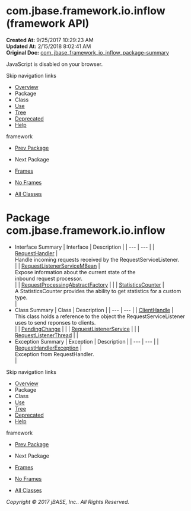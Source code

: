 # com.jbase.framework.io.inflow (framework   API)

**Created At:** 9/25/2017 10:29:23 AM  
**Updated At:** 2/15/2018 8:02:41 AM  
**Original Doc:** [com_jbase_framework_io_inflow_package-summary](https://docs.jbase.com/39226-inflow/com_jbase_framework_io_inflow_package-summary)  

<!--<br>    try {<br>        if (location.href.indexOf('is-external=true') == -1) {<br>            parent.document.title="com.jbase.framework.io.inflow (framework   API)";<br>        }<br>    }<br>    catch(err) {<br>    }<br>//-->
JavaScript is disabled on your browser.

Skip navigation links

- [Overview](../../../../../overview-summary.html)
- Package
- Class
- [Use](./../uses-of-package-com.jbase.framework.io.inflow-%28framework---api%29)
- [Tree](./../com.jbase.framework.io.inflow-class-hierarchy-%28framework---api%29)
- [Deprecated](../../../../../deprecated-list.html)
- [Help](../../../../../help-doc.html)


framework <br>

- [Prev Package](./../../exception/com.jbase.framework.io.exception-%28framework---api%29)
- Next Package


- [Frames](./.)
- [No Frames](./.)


- [All Classes](../../../../../allclasses-noframe.html)


<!--<br>  allClassesLink = document.getElementById("allclasses\_navbar\_top");<br>  if(window==top) {<br>    allClassesLink.style.display = "block";<br>  }<br>  else {<br>    allClassesLink.style.display = "none";<br>  }<br>  //-->

# Package com.jbase.framework.io.inflow

- Interface Summary | Interface | Description |
| --- | --- |
| [RequestHandler](./../requesthandler-%28framework---api%29 "interface in com.jbase.framework.io.inflow") | <br>Handle incoming requests received by the RequestServiceListener.<br> |
| [RequestListenerServiceMBean](./../requestlistenerservicembean-%28framework---api%29 "interface in com.jbase.framework.io.inflow") | <br>Expose information about the current state of the<br> inbound request processor.<br> |
| [RequestProcessingAbstractFactory](./../requestprocessingabstractfactory-%28framework---api%29 "interface in com.jbase.framework.io.inflow") |   |
| [StatisticsCounter](./../statisticscounter-%28framework---api%29 "interface in com.jbase.framework.io.inflow") | <br>A StatisticsCounter provides the ability to get statistics for a custom type.<br> |
- Class Summary | Class | Description |
| --- | --- |
| [ClientHandle](./../clienthandle-%28framework---api%29 "class in com.jbase.framework.io.inflow") | <br>This class holds a reference to the object the RequestServiceListener<br> uses to send reponses to clients.<br> |
| [PendingChange](./../pendingchange-%28framework---api%29 "class in com.jbase.framework.io.inflow") |   |
| [RequestListenerService](./../requestlistenerservice-%28framework---api%29 "class in com.jbase.framework.io.inflow") |   |
| [RequestListenerThread](./../requestlistenerthread-%28framework---api%29 "class in com.jbase.framework.io.inflow") |   |
- Exception Summary | Exception | Description |
| --- | --- |
| [RequestHandlerException](./../requesthandlerexception-%28framework---api%29 "class in com.jbase.framework.io.inflow") | <br>Exception from RequestHandler.<br> |

Skip navigation links

- [Overview](../../../../../overview-summary.html)
- Package
- Class
- [Use](./../uses-of-package-com.jbase.framework.io.inflow-%28framework---api%29)
- [Tree](./../com.jbase.framework.io.inflow-class-hierarchy-%28framework---api%29)
- [Deprecated](../../../../../deprecated-list.html)
- [Help](../../../../../help-doc.html)


framework <br>

- [Prev Package](./../../exception/com.jbase.framework.io.exception-%28framework---api%29)
- Next Package


- [Frames](./.)
- [No Frames](./.)


- [All Classes](../../../../../allclasses-noframe.html)


<!--<br>  allClassesLink = document.getElementById("allclasses\_navbar\_bottom");<br>  if(window==top) {<br>    allClassesLink.style.display = "block";<br>  }<br>  else {<br>    allClassesLink.style.display = "none";<br>  }<br>  //-->

*Copyright © 2017 jBASE, Inc.. All Rights Reserved.*
